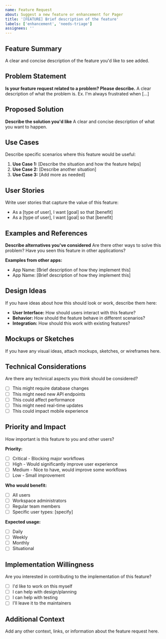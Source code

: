 ```yaml
---
name: Feature Request
about: Suggest a new feature or enhancement for Pager
title: '[FEATURE] Brief description of the feature'
labels: ['enhancement', 'needs-triage']
assignees: ''
---
```


## Feature Summary

A clear and concise description of the feature you'd like to see added.

## Problem Statement

**Is your feature request related to a problem? Please describe.**
A clear description of what the problem is. Ex. I'm always frustrated when [...]

## Proposed Solution

**Describe the solution you'd like**
A clear and concise description of what you want to happen.

## Use Cases

Describe specific scenarios where this feature would be useful:

1. **Use Case 1:** [Describe the situation and how the feature helps]
2. **Use Case 2:** [Describe another situation]
3. **Use Case 3:** [Add more as needed]

## User Stories

Write user stories that capture the value of this feature:

- As a [type of user], I want [goal] so that [benefit]
- As a [type of user], I want [goal] so that [benefit]

## Examples and References

**Describe alternatives you've considered**
Are there other ways to solve this problem? Have you seen this feature in other applications?

**Examples from other apps:**

- App Name: [Brief description of how they implement this]
- App Name: [Brief description of how they implement this]

## Design Ideas

If you have ideas about how this should look or work, describe them here:

- **User Interface:** How should users interact with this feature?
- **Behavior:** How should the feature behave in different scenarios?
- **Integration:** How should this work with existing features?

## Mockups or Sketches

If you have any visual ideas, attach mockups, sketches, or wireframes here.

## Technical Considerations

Are there any technical aspects you think should be considered?

- [ ] This might require database changes
- [ ] This might need new API endpoints
- [ ] This could affect performance
- [ ] This might need real-time updates
- [ ] This could impact mobile experience

## Priority and Impact

How important is this feature to you and other users?

**Priority:**

- [ ] Critical - Blocking major workflows
- [ ] High - Would significantly improve user experience
- [ ] Medium - Nice to have, would improve some workflows
- [ ] Low - Small improvement

**Who would benefit:**

- [ ] All users
- [ ] Workspace administrators
- [ ] Regular team members
- [ ] Specific user types: [specify]

**Expected usage:**

- [ ] Daily
- [ ] Weekly
- [ ] Monthly
- [ ] Situational

## Implementation Willingness

Are you interested in contributing to the implementation of this feature?

- [ ] I'd like to work on this myself
- [ ] I can help with design/planning
- [ ] I can help with testing
- [ ] I'll leave it to the maintainers

## Additional Context

Add any other context, links, or information about the feature request here.
